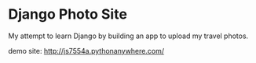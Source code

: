 # Django Photo Site
My attempt to learn Django by building an app to upload my travel photos.

demo site: <a href="http://js7554a.pythonanywhere.com/">http://js7554a.pythonanywhere.com/</a>
